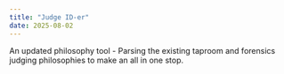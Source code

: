 ```yaml
---
title: "Judge ID-er"
date: 2025-08-02
---
```


An updated philosophy tool - Parsing the existing taproom and forensics judging philosophies to make an all in one stop.